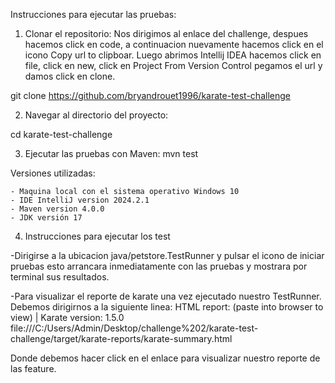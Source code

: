Instrucciones para ejecutar las pruebas:

1. Clonar el repositorio:
   Nos dirigimos al enlace del challenge, despues hacemos click en code, a continuacion nuevamente hacemos click en el icono Copy url to clipboar.
   Luego abrimos Intellij IDEA hacemos click en file, click en new, click en Project From Version Control pegamos el url y damos click en clone.

   
git clone https://github.com/bryandrouet1996/karate-test-challenge

2. Navegar al directorio del proyecto:
  
 cd karate-test-challenge

3. Ejecutar las pruebas con Maven:
   mvn test

Versiones utilizadas:

	- Maquina local con el sistema operativo Windows 10
	- IDE IntelliJ version 2024.2.1
	- Maven version 4.0.0
	- JDK versión 17


4. Instrucciones para ejecutar los test

-Dirigirse a la ubicacion java/petstore.TestRunner y pulsar el icono de iniciar pruebas esto arrancara inmediatamente con las pruebas y mostrara por terminal sus resultados.

-Para visualizar el reporte de karate una vez ejecutado nuestro TestRunner. 
  Debemos dirigirnos a la siguiente linea:
  HTML report: (paste into browser to view) | Karate version: 1.5.0
file:///C:/Users/Admin/Desktop/challenge%202/karate-test-challenge/target/karate-reports/karate-summary.html


Donde debemos hacer click en el enlace para visualizar nuestro reporte de las feature.

